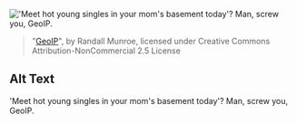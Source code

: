 !['Meet hot young singles in your mom's basement today'? Man, screw you, GeoIP.](https://imgs.xkcd.com/comics/geoip.png)
> "[GeoIP](https://xkcd.com/713/)", by Randall Munroe, licensed under Creative Commons Attribution-NonCommercial 2.5 License

## Alt Text
'Meet hot young singles in your mom's basement today'? Man, screw you, GeoIP.

